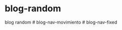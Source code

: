 # blog-random
blog random
#   b l o g - n a v - m o v i m i e n t o  
 #   b l o g - n a v - f i x e d  
 